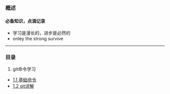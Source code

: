 ### 概述
  #### 必备知识，点滴记录
- 学习是漫长的，进步是必然的
- onley the strong survive
---
### 目录

1. git命令学习

* [1.1 基础命令](./01_git学习/01_基础命令.md)
* [1.2 git详解](./01_git学习/02_git详解.md)
